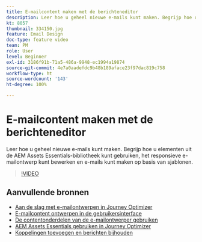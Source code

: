 ```yaml
---
title: E-mailcontent maken met de berichteneditor
description: Leer hoe u geheel nieuwe e-mails kunt maken. Begrijp hoe u elementen uit de AEM Assets Essentials-bibliotheek kunt gebruiken, het responsieve e-mailontwerp kunt bewerken en e-mails kunt maken op basis van sjablonen.
kt: 8057
thumbnail: 334150.jpg
feature: Email Design
doc-type: feature video
team: PM
role: User
level: Beginner
exl-id: 3186f91b-71a5-486a-9948-ec1994a19874
source-git-commit: 4e7a0aadefdc9b48b189aface23f97dac819c758
workflow-type: ht
source-wordcount: '143'
ht-degree: 100%

---
```


# E-mailcontent maken met de berichteneditor

Leer hoe u geheel nieuwe e-mails kunt maken. Begrijp hoe u elementen uit de AEM Assets Essentials-bibliotheek kunt gebruiken, het responsieve e-mailontwerp kunt bewerken en e-mails kunt maken op basis van sjablonen.

>[!VIDEO](https://video.tv.adobe.com/v/334150?quality=12)

## Aanvullende bronnen

* [Aan de slag met e-mailontwerpen in Journey Optimizer](https://experienceleague.adobe.com/docs/journey-optimizer/using/create-messages/email-designer/design-emails.html?lang=nl)
* [E-mailcontent ontwerpen in de gebruikersinterface](https://experienceleague.adobe.com/docs/journey-optimizer/using/create-messages/email-designer/create-email-content.html?lang=nl)
* [De contentonderdelen van de e-mailontwerper gebruiken](https://experienceleague.adobe.com/docs/journey-optimizer/using/create-messages/email-designer/content-components.html?lang=nl)
* [AEM Assets Essentials gebruiken in Journey Optimizer](https://experienceleague.adobe.com/docs/journey-optimizer/using/create-messages/assets-essentials.html?lang=nl)
* [Koppelingen toevoegen en berichten bijhouden](https://experienceleague.adobe.com/docs/journey-optimizer/using/create-messages/message-tracking.html?lang=nl)
